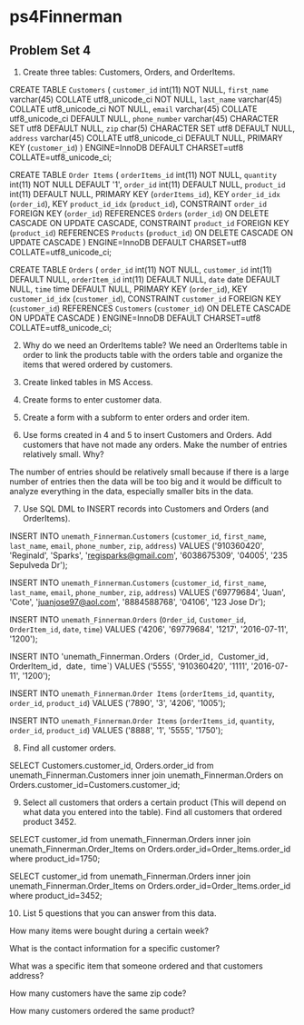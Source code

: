 # ps4Finnerman
## Problem Set 4 

1. Create three tables: Customers, Orders, and OrderItems.
 
 CREATE TABLE `Customers` (
  `customer_id` int(11) NOT NULL,
  `first_name` varchar(45) COLLATE utf8_unicode_ci NOT NULL,
  `last_name` varchar(45) COLLATE utf8_unicode_ci NOT NULL,
  `email` varchar(45) COLLATE utf8_unicode_ci DEFAULT NULL,
  `phone_number` varchar(45) CHARACTER SET utf8 DEFAULT NULL,
  `zip` char(5) CHARACTER SET utf8 DEFAULT NULL,
  `address` varchar(45) COLLATE utf8_unicode_ci DEFAULT NULL,
  PRIMARY KEY (`customer_id`)
  ) ENGINE=InnoDB DEFAULT CHARSET=utf8 COLLATE=utf8_unicode_ci;
  
   CREATE TABLE `Order Items` (
  `orderItems_id` int(11) NOT NULL,
  `quantity` int(11) NOT NULL DEFAULT '1',
  `order_id` int(11) DEFAULT NULL,
  `product_id` int(11) DEFAULT NULL,
  PRIMARY KEY (`orderItems_id`),
  KEY `order_id_idx` (`order_id`),
  KEY `product_id_idx` (`product_id`),
  CONSTRAINT `order_id` FOREIGN KEY (`order_id`) REFERENCES `Orders` (`order_id`) ON DELETE CASCADE ON UPDATE CASCADE,
  CONSTRAINT `product_id` FOREIGN KEY (`product_id`) REFERENCES `Products` (`product_id`) ON DELETE CASCADE ON UPDATE CASCADE
  ) ENGINE=InnoDB DEFAULT CHARSET=utf8 COLLATE=utf8_unicode_ci;
  
  CREATE TABLE `Orders` (
  `order_id` int(11) NOT NULL,
  `customer_id` int(11) DEFAULT NULL,
  `orderItem_id` int(11) DEFAULT NULL,
  `date` date DEFAULT NULL,
  `time` time DEFAULT NULL,
  PRIMARY KEY (`order_id`),
  KEY `customer_id_idx` (`customer_id`),
  CONSTRAINT `customer_id` FOREIGN KEY (`customer_id`) REFERENCES `Customers` (`customer_id`) ON DELETE CASCADE ON UPDATE CASCADE
  ) ENGINE=InnoDB DEFAULT CHARSET=utf8 COLLATE=utf8_unicode_ci;

2. Why do we need an OrderItems table?
  We need an OrderItems table in order to link the products table with the orders table and organize the items that wered ordered by customers.
3. Create linked tables in MS Access.

4. Create forms to enter customer data.

5. Create a form with a subform to enter orders and order item.

6. Use forms created in 4 and 5 to insert Customers and Orders.  Add customers that have not made any orders. Make the number of entries relatively small.  Why?  
 
  The number of entries should be relatively small because if there is a large number of entries then the data will be too big and it would be difficult to analyze everything in the data, especially smaller bits in the data. 

7. Use SQL DML to INSERT records into Customers and Orders (and OrderItems). 

  INSERT INTO `unemath_Finnerman`.`Customers` (`customer_id`, `first_name`, `last_name`, `email`, `phone_number`, `zip`, `address`) VALUES ('910360420', 'Reginald', 'Sparks', 'regisparks@gmail.com', '6038675309', '04005', '235 Sepulveda Dr');
  
  INSERT INTO `unemath_Finnerman`.`Customers` (`customer_id`, `first_name`, `last_name`, `email`, `phone_number`, `zip`, `address`) VALUES ('69779684', 'Juan', 'Cote', 'juanjose97@aol.com', '8884588768', '04106', '123 Jose Dr');
   
   INSERT INTO `unemath_Finnerman`.`Orders` (`Order_id`, `Customer_id`, `OrderItem_id`, `date`, `time`) VALUES ('4206', '69779684', '1217', '2016-07-11', '1200');
   
   INSERT INTO 'unemath_Finnerman`.`Orders` (`Order_id`, `Customer_id`, `OrderItem_id`, `date`, `time`) VALUES ('5555', '910360420', '1111', '2016-07-11', '1200');
  
  INSERT INTO `unemath_Finnerman`.`Order Items` (`orderItems_id`, `quantity`, `order_id`, `product_id`) VALUES ('7890', '3', '4206', '1005');

   INSERT INTO `unemath_Finnerman`.`Order Items` (`orderItems_id`, `quantity`, `order_id`, `product_id`) VALUES ('8888', '1', '5555', '1750');

8. Find all customer orders.

SELECT Customers.customer_id, Orders.order_id from unemath_Finnerman.Customers inner join unemath_Finnerman.Orders on Orders.customer_id=Customers.customer_id;


9. Select all customers that orders a certain product (This will depend on what data you entered into the table).  Find all customers that ordered product 3452.  

 SELECT customer_id from unemath_Finnerman.Orders inner join unemath_Finnerman.Order_Items on Orders.order_id=Order_Items.order_id where product_id=1750;

SELECT customer_id from unemath_Finnerman.Orders inner join unemath_Finnerman.Order_Items on Orders.order_id=Order_Items.order_id where product_id=3452;

10. List 5 questions that you can answer from this data.
 
  How many items were bought during a certain week?
 
  What is the contact information for a specific customer?
 
  What was a specific item that someone ordered and that customers address?
 
  How many customers have the same zip code?
 
  How many customers ordered the same product?
